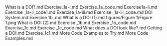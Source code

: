 What is a DOI?.md
Exercise_1a-i.md
Exercise_1a_code.md
Exercise1a-ii.md
Exercise _1a-ii_code1.md
Exercise_1a-iii.md
Exercise _1a-iii_code.md
DOI System.md
Exercise 1b..md
What is a DOI (1).md
figures/Figure 1/Figure 1.png
What is DOI (2).md
Ecercise _1b.md
Exercise _1b_code.md
Exercise_1c.md
Exercise _1c_code.md
 What does a DOI look like?.md
Getting a DOI.md
Exercise_1c1.md
More Code Examples to Try.md
More Code Examples.md
